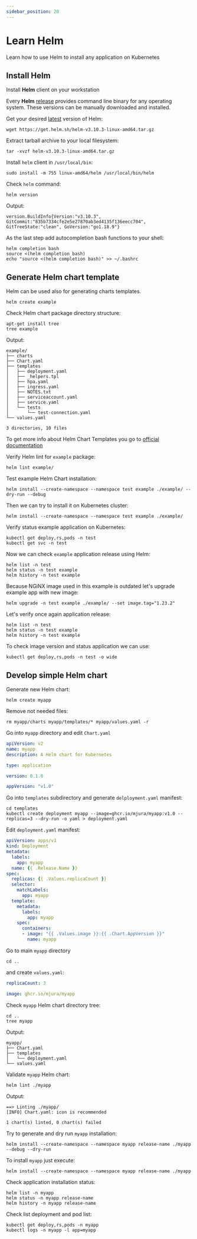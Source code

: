 ```yaml
---
sidebar_position: 20
---
```


# Learn Helm

Learn how to use Helm to install any application on Kubernetes


## Install Helm

Install **Helm** client on your workstation

Every **Helm** [release](https://github.com/helm/helm/releases) provides command line binary for any operating system. These versions can be manually downloaded and installed.

Get your desired [latest](https://github.com/helm/helm/releases) version of Helm:

```shell
wget https://get.helm.sh/helm-v3.10.3-linux-amd64.tar.gz
```

Extract tarball archive to your local filesystem:

```shell
tar -xvzf helm-v3.10.3-linux-amd64.tar.gz
```

Install `helm` client in `/usr/local/bin`:

```shell
sudo install -m 755 linux-amd64/helm /usr/local/bin/helm
```

Check `helm` command:

```shell
helm version
```

Output:

```shell
version.BuildInfo{Version:"v3.10.3", GitCommit:"835b7334cfe2e5e27870ab3ed4135f136eecc704", GitTreeState:"clean", GoVersion:"go1.18.9"}
```

As the last step add autocompletion bash functions to your shell:

```shell
helm completion bash
source <(helm completion bash)
echo "source <(helm completion bash)" >> ~/.bashrc
```


## Generate Helm chart template

Helm can be used also for generating charts templates.

```shell
helm create example
```

Check Helm chart package directory structure:

```shell
apt-get install tree
tree example
```

Output:

```shell
example/
├── charts
├── Chart.yaml
├── templates
│   ├── deployment.yaml
│   ├── _helpers.tpl
│   ├── hpa.yaml
│   ├── ingress.yaml
│   ├── NOTES.txt
│   ├── serviceaccount.yaml
│   ├── service.yaml
│   └── tests
│       └── test-connection.yaml
└── values.yaml

3 directories, 10 files
```

To get more info about Helm Chart Templates you go to [official documentation](https://helm.sh/docs/chart_template_guide/getting_started/)

Verify Helm lint for `example` package:

```shell
helm lint example/
```

Test example Helm Chart installation:

```shell
helm install --create-namespace --namespace test example ./example/ --dry-run --debug
```

Then we can try to install it on Kubernetes cluster:

```shell
helm install --create-namespace --namespace test example ./example/
```

Verify status example application on Kubernetes:

```shell
kubectl get deploy,rs,pods -n test
kubectl get svc -n test
```

Now we can check `example` application release using Helm:

```shell
helm list -n test
helm status -n test example
helm history -n test example
```

Because NGiNX image used in this example is outdated let's upgrade example app with new image:

```shell
helm upgrade -n test example ./example/ --set image.tag="1.23.2"
```

Let's verify once again application release:

```shell
helm list -n test
helm status -n test example
helm history -n test example
```

To check image version and status application we can use:

```shell
kubectl get deploy,rs,pods -n test -o wide
```


## Develop simple Helm chart

Generate new Helm chart:

```shell
helm create myapp
```

Remove not needed files:

```shell
rm myapp/charts myapp/templates/* myapp/values.yaml -r
```

Go into `myapp` directory and edit `Chart.yaml`

```yaml title="Chart.yaml"
apiVersion: v2
name: myapp
description: A Helm chart for Kubernetes

type: application

version: 0.1.0

appVersion: "v1.0"
```

Go into `templates` subdirectory and generate `delployment.yaml` manifest:

```shell
cd templates
kubectl create deployment myapp --image=ghcr.io/mjura/myapp:v1.0 --replicas=3 --dry-run -o yaml > deployment.yaml
```

Edit `deployment.yaml` manifest:

```yaml title="deployment.yaml"
apiVersion: apps/v1
kind: Deployment
metadata:
  labels:
    app: myapp
  name: {{ .Release.Name }}
spec:
  replicas: {{ .Values.replicaCount }}
  selector:
    matchLabels:
      app: myapp
  template:
    metadata:
      labels:
        app: myapp
    spec:
      containers:
      - image: "{{ .Values.image }}:{{ .Chart.AppVersion }}"
        name: myapp
```

Go to main `myapp` directory

```shell
cd ..
```

and create `values.yaml`:

```yaml title="values.yaml"
replicaCount: 3

image: ghcr.io/mjura/myapp
```

Check `myapp` Helm chart directory tree:

```shell
cd ..
tree myapp
```

Output:

```shell
myapp/
├── Chart.yaml
├── templates
│   └── deployment.yaml
└── values.yaml
```

Validate `myapp` Helm chart:

```shell
helm lint ./myapp
```

Output:

```shell
==> Linting ./myapp/
[INFO] Chart.yaml: icon is recommended

1 chart(s) linted, 0 chart(s) failed
```

Try to generate and dry run `myapp` installation:

```shell
helm install --create-namespace --namespace myapp release-name ./myapp --debug --dry-run
```

To install `myapp` just execute:

```shell
helm install --create-namespace --namespace myapp release-name ./myapp
```

Check application installation status:

```shell
helm list -n myapp
helm status -n myapp release-name
helm history -n myapp release-name
```

Check list deployment and pod list:

```shell
kubectl get deploy,rs,pods -n myapp
kubectl logs -n myapp -l app=myapp
```

